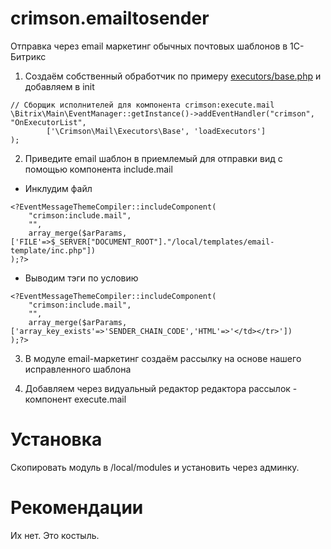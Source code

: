 # crimson.emailtosender
Отправка через email маркетинг обычных почтовых шаблонов в 1С-Битрикс

1. Создаём собственный обработчик по примеру [executors/base.php](/local/modules/crimson.emailtosender/executors/base.php) и добавляем в init 
```
// Сборщик исполнителей для компонента crimson:execute.mail
\Bitrix\Main\EventManager::getInstance()->addEventHandler("crimson", "OnExecutorList",
        ['\Crimson\Mail\Executors\Base', 'loadExecutors']
);
```

2. Приведите email шаблон в приемлемый для отправки вид с помощью компонента include.mail
* Инклудим файл
```
<?EventMessageThemeCompiler::includeComponent(
	"crimson:include.mail",
	"",
	array_merge($arParams,['FILE'=>$_SERVER["DOCUMENT_ROOT"]."/local/templates/email-template/inc.php"])
);?> 
```
* Выводим тэги по условию
```
<?EventMessageThemeCompiler::includeComponent(
	"crimson:include.mail",
	"",
	array_merge($arParams,['array_key_exists'=>'SENDER_CHAIN_CODE','HTML'=>'</td></tr>'])
);?>
```

3. В модуле email-маркетинг создаём рассылку на основе нашего исправленного шаблона

4. Добавляем через видуальный редактор редактора рассылок - компонент execute.mail

# Установка
Скопировать модуль в /local/modules и установить через админку.

# Рекомендации
Их нет. Это костыль.